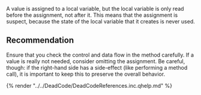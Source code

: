 A value is assigned to a local variable, but the local variable is only read before the assignment, not after it. This means that the assignment is suspect, because the state of the local variable that it creates is never used.


## Recommendation
Ensure that you check the control and data flow in the method carefully. If a value is really not needed, consider omitting the assignment. Be careful, though: if the right-hand side has a side-effect (like performing a method call), it is important to keep this to preserve the overall behavior.

{% render "../../DeadCode/DeadCodeReferences.inc.qhelp.md" %}

